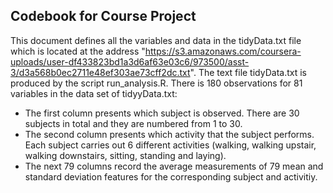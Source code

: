 ## Codebook for Course Project
This document defines all the variables and data in the tidyData.txt file which is located at the address "https://s3.amazonaws.com/coursera-uploads/user-df433823bd1a3d6af63e03c6/973500/asst-3/d3a568b0ec2711e48ef303ae73cff2dc.txt". The text file tidyData.txt is produced by the script run_analysis.R.
There is 180 observations for 81 variables in the data set of tidyyData.txt:
- The first column presents which subject is observed. There are 30 subjects in total and they are numbered from 1 to 30.
- The second column presents which activity that the subject performs. Each subject carries out 6 different activities (walking, walking upstair, walking downstairs, sitting, standing and laying).
- The next 79 columns record the average measurements of 79 mean and standard deviation features for the corresponding subject and activitiy. 
 
 
